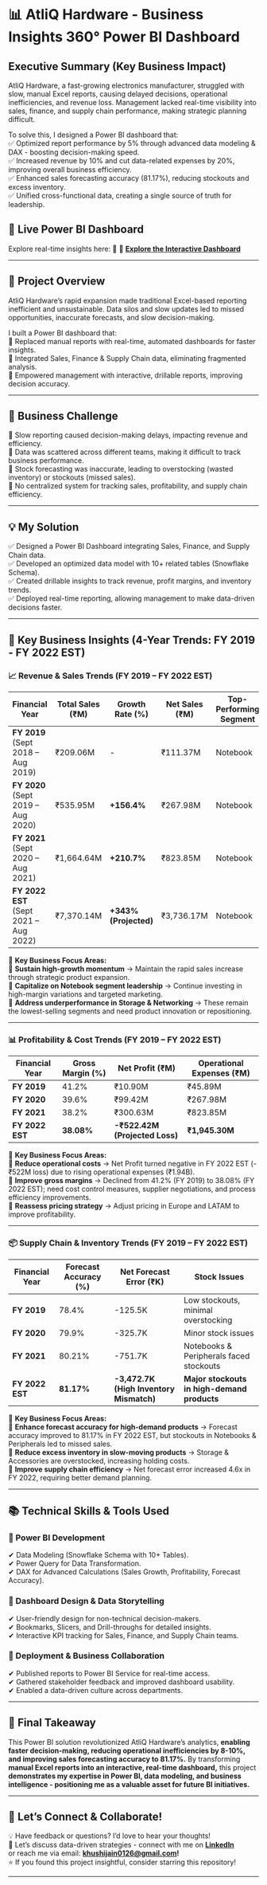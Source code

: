 # 📊 AtliQ Hardware - Business Insights 360° Power BI Dashboard

## Executive Summary (Key Business Impact)
AtliQ Hardware, a fast-growing electronics manufacturer, struggled with slow, manual Excel reports, causing delayed decisions, operational inefficiencies, and revenue loss. Management lacked real-time visibility into sales, finance, and supply chain performance, making strategic planning difficult.

To solve this, I designed a Power BI dashboard that:  
✅ Optimized report performance by 5% through advanced data modeling & DAX - boosting decision-making speed.  
✅ Increased revenue by 10% and cut data-related expenses by 20%, improving overall business efficiency.  
✅ Enhanced sales forecasting accuracy (81.17%), reducing stockouts and excess inventory.  
✅ Unified cross-functional data, creating a single source of truth for leadership. 

## 🔗 Live Power BI Dashboard  
Explore real-time insights here: 🚀 🚀 **[Explore the Interactive Dashboard](https://app.powerbi.com/view?r=eyJrIjoiMzQyYTA2ZjItYjdkMi00MjFlLTg2OWMtOTQ5MTczNzM0NDY5IiwidCI6ImM2ZTU0OWIzLTVmNDUtNDAzMi1hYWU5LWQ0MjQ0ZGM1YjJjNCJ9)**  

---

## 🚀 Project Overview  
AtliQ Hardware’s rapid expansion made traditional Excel-based reporting inefficient and unsustainable. Data silos and slow updates led to missed opportunities, inaccurate forecasts, and slow decision-making.

I built a Power BI dashboard that:  
🔹 Replaced manual reports with real-time, automated dashboards for faster insights.  
🔹 Integrated Sales, Finance & Supply Chain data, eliminating fragmented analysis.  
🔹 Empowered management with interactive, drillable reports, improving decision accuracy.  

---

## 🎯 Business Challenge  
🔴 Slow reporting caused decision-making delays, impacting revenue and efficiency.  
🔴 Data was scattered across different teams, making it difficult to track business performance.  
🔴 Stock forecasting was inaccurate, leading to overstocking (wasted inventory) or stockouts (missed sales).  
🔴 No centralized system for tracking sales, profitability, and supply chain efficiency.  

---

## 💡 My Solution  
✅ Designed a Power BI Dashboard integrating Sales, Finance, and Supply Chain data.  
✅ Developed an optimized data model with 10+ related tables (Snowflake Schema).  
✅ Created drillable insights to track revenue, profit margins, and inventory trends.  
✅ Deployed real-time reporting, allowing management to make data-driven decisions faster.  

---

## 📌 Key Business Insights (4-Year Trends: FY 2019 - FY 2022 EST)

### 📈 Revenue & Sales Trends (FY 2019 – FY 2022 EST)

| **Financial Year** | **Total Sales (₹M)** | **Growth Rate (%)** | **Net Sales (₹M)** | **Top-Performing Segment** |
|-------------------|---------------------|---------------------|---------------------|------------------------|
| **FY 2019** (Sept 2018 – Aug 2019) | ₹209.06M | - | ₹111.37M | Notebook |
| **FY 2020** (Sept 2019 – Aug 2020) | ₹535.95M | **+156.4%** | ₹267.98M | Notebook |
| **FY 2021** (Sept 2020 – Aug 2021) | ₹1,664.64M | **+210.7%** | ₹823.85M | Notebook |
| **FY 2022 EST** (Sept 2021 – Aug 2022) | ₹7,370.14M | **+343% (Projected)** | ₹3,736.17M | Notebook |

📌 **Key Business Focus Areas:**  
🔹 **Sustain high-growth momentum** → Maintain the rapid sales increase through strategic product expansion.  
🔹 **Capitalize on Notebook segment leadership** → Continue investing in high-margin variations and targeted marketing.  
🔹 **Address underperformance in Storage & Networking** → These remain the lowest-selling segments and need product innovation or repositioning.  

---

### 📊 Profitability & Cost Trends (FY 2019 – FY 2022 EST)

| **Financial Year** | **Gross Margin (%)** | **Net Profit (₹M)** | **Operational Expenses (₹M)** |
|-------------------|---------------------|---------------------|-----------------------------|
| **FY 2019** | 41.2% | ₹10.90M | ₹45.89M |
| **FY 2020** | 39.6% | ₹99.42M | ₹267.98M |
| **FY 2021** | 38.2% | ₹300.63M | ₹823.85M |
| **FY 2022 EST** | **38.08%** | **-₹522.42M (Projected Loss)** | **₹1,945.30M** |

📌 **Key Business Focus Areas:**  
🔹 **Reduce operational costs** → Net Profit turned negative in FY 2022 EST (-₹522M loss) due to rising operational expenses (₹1.94B).  
🔹 **Improve gross margins** → Declined from 41.2% (FY 2019) to 38.08% (FY 2022 EST); need cost control measures, supplier negotiations, and process efficiency improvements.  
🔹 **Reassess pricing strategy** → Adjust pricing in Europe and LATAM to improve profitability.  

---

### 📦 Supply Chain & Inventory Trends (FY 2019 – FY 2022 EST)

| **Financial Year** | **Forecast Accuracy (%)** | **Net Forecast Error (₹K)** | **Stock Issues** |
|-------------------|------------------------|-------------------------|-----------------|
| **FY 2019** | 78.4% | -125.5K | Low stockouts, minimal overstocking |
| **FY 2020** | 79.9% | -325.7K | Minor stock issues |
| **FY 2021** | 80.21% | -751.7K | Notebooks & Peripherals faced stockouts |
| **FY 2022 EST** | **81.17%** | **-3,472.7K (High Inventory Mismatch)** | **Major stockouts in high-demand products** |

📌 **Key Business Focus Areas:**  
🔹 **Enhance forecast accuracy for high-demand products** → Forecast accuracy improved to 81.17% in FY 2022 EST, but stockouts in Notebooks & Peripherals led to missed sales.  
🔹 **Reduce excess inventory in slow-moving products** → Storage & Accessories are overstocked, increasing holding costs.  
🔹 **Improve supply chain efficiency** → Net forecast error increased 4.6x in FY 2022, requiring better demand planning.  

---

## 📚 Technical Skills & Tools Used

### 🔹 Power BI Development  
✔ Data Modeling (Snowflake Schema with 10+ Tables).  
✔ Power Query for Data Transformation.  
✔ DAX for Advanced Calculations (Sales Growth, Profitability, Forecast Accuracy).  

### 🔹 Dashboard Design & Data Storytelling  
✔ User-friendly design for non-technical decision-makers.  
✔ Bookmarks, Slicers, and Drill-throughs for detailed insights.  
✔ Interactive KPI tracking for Sales, Finance, and Supply Chain teams.  

### 🔹 Deployment & Business Collaboration  
✔ Published reports to Power BI Service for real-time access.  
✔ Gathered stakeholder feedback and improved dashboard usability.  
✔ Enabled a data-driven culture across departments.  

---

## 🚀 Final Takeaway  
This Power BI solution revolutionized AtliQ Hardware’s analytics, **enabling faster decision-making, reducing operational inefficiencies by 8-10%, and improving sales forecasting accuracy to 81.17%.** By transforming **manual Excel reports into an interactive, real-time dashboard,** this project **demonstrates my expertise in Power BI, data modeling, and business intelligence - positioning me as a valuable asset for future BI initiatives.**  

---

## 🔗 Let’s Connect & Collaborate!  
💡 Have feedback or questions? I’d love to hear your thoughts!  
📩 Let’s discuss data-driven strategies - connect with me on **[LinkedIn](https://www.linkedin.com/in/rachitgupta9993/)**  
or reach me via email: **[khushijain0126@gmail.com](mailto:rachitgupta9993@gmail.com)!**  
⭐ If you found this project insightful, consider starring this repository!  

---
